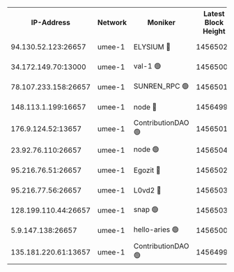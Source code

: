 


<table><tr><th>IP-Address</th><th>Network</th><th>Moniker</th><th>Latest Block Height</th><th>Earliest Block Height</th><th>Catching Up</th><th>Tx Index</th><th>Voting Power</th><th>Scan Time</th></tr><tr><td>94.130.52.123:26657</td><td>umee-1</td><td>ELYSIUM 🔴</td><td>14565026</td><td>3216011</td><td>False</td><td>off</td><td>26990436</td><td>2024-11-04T05:34:24.694687035UTC</td></tr><tr><td>34.172.149.70:13000</td><td>umee-1</td><td>val-1 🟢</td><td>14565006</td><td>12632001</td><td>False</td><td>off</td><td>0</td><td>2024-11-04T05:32:33.644511399UTC</td></tr><tr><td>78.107.233.158:26657</td><td>umee-1</td><td>SUNREN_RPC 🟢</td><td>14565013</td><td>13338194</td><td>False</td><td>on</td><td>0</td><td>2024-11-04T05:33:14.289717109UTC</td></tr><tr><td>148.113.1.199:16657</td><td>umee-1</td><td>node 🔴</td><td>14564994</td><td>13570001</td><td>False</td><td>off</td><td>1636217</td><td>2024-11-04T05:31:29.036857058UTC</td></tr><tr><td>176.9.124.52:13657</td><td>umee-1</td><td>ContributionDAO 🟢</td><td>14565011</td><td>13924595</td><td>False</td><td>on</td><td>0</td><td>2024-11-04T05:33:03.307870934UTC</td></tr><tr><td>23.92.76.110:26657</td><td>umee-1</td><td>node 🟢</td><td>14565042</td><td>14446001</td><td>False</td><td>on</td><td>0</td><td>2024-11-04T05:35:45.785016670UTC</td></tr><tr><td>95.216.76.51:26657</td><td>umee-1</td><td>Egozit 🔴</td><td>14565026</td><td>14465025</td><td>False</td><td>off</td><td>38559713</td><td>2024-11-04T05:34:24.334607765UTC</td></tr><tr><td>95.216.77.56:26657</td><td>umee-1</td><td>L0vd2 🔴</td><td>14565035</td><td>14465035</td><td>False</td><td>off</td><td>38338131</td><td>2024-11-04T05:35:07.423101945UTC</td></tr><tr><td>128.199.110.44:26657</td><td>umee-1</td><td>snap 🟢</td><td>14565033</td><td>14561278</td><td>False</td><td>off</td><td>0</td><td>2024-11-04T05:34:55.957045691UTC</td></tr><tr><td>5.9.147.138:26657</td><td>umee-1</td><td>hello-aries 🟢</td><td>14565006</td><td>14562461</td><td>False</td><td>off</td><td>0</td><td>2024-11-04T05:32:30.312310256UTC</td></tr><tr><td>135.181.220.61:13657</td><td>umee-1</td><td>ContributionDAO 🟢</td><td>14564993</td><td>14563960</td><td>False</td><td>off</td><td>0</td><td>2024-11-04T05:31:23.790375295UTC</td></tr></table>